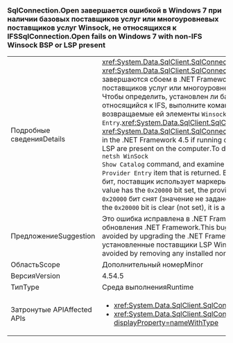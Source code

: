 ### <a name="sqlconnectionopen-fails-on-windows-7-with-non-ifs-winsock-bsp-or-lsp-present"></a><span data-ttu-id="c66d2-101">SqlConnection.Open завершается ошибкой в Windows 7 при наличии базовых поставщиков услуг или многоуровневых поставщиков услуг Winsock, не относящихся к IFS</span><span class="sxs-lookup"><span data-stu-id="c66d2-101">SqlConnection.Open fails on Windows 7 with non-IFS Winsock BSP or LSP present</span></span>

|   |   |
|---|---|
|<span data-ttu-id="c66d2-102">Подробные сведения</span><span class="sxs-lookup"><span data-stu-id="c66d2-102">Details</span></span>|<span data-ttu-id="c66d2-103"><xref:System.Data.SqlClient.SqlConnection.Open> и <xref:System.Data.SqlClient.SqlConnection.OpenAsync(System.Threading.CancellationToken)> завершаются сбоем в .NET Framework 4.5 в Windows 7 при наличии на компьютере базовых поставщиков услуг или многоуровневых поставщиков услуг Winsock, не относящихся к IFS. Чтобы определить, установлен ли базовый или многоуровневый поставщик услуг, не относящийся к IFS, выполните команду <code>netsh WinSock Show Catalog</code> и проверьте все возвращаемые ей элементы <code>Winsock Catalog Provider Entry</code>.</span><span class="sxs-lookup"><span data-stu-id="c66d2-103"><xref:System.Data.SqlClient.SqlConnection.Open> and <xref:System.Data.SqlClient.SqlConnection.OpenAsync(System.Threading.CancellationToken)> fail in the .NET Framework 4.5 if running on a Windows 7 machine with a non-IFS Winsock BSP or LSP are present on the computer.To determine whether a non-IFS BSP or LSP is installed, use the <code>netsh WinSock Show Catalog</code> command, and examine every <code>Winsock Catalog Provider Entry</code> item that is returned.</span></span> <span data-ttu-id="c66d2-104">Если в качестве значения флагов службы задано <code>0x20000</code> бит, поставщик использует маркеры IFS и будет работать правильно.</span><span class="sxs-lookup"><span data-stu-id="c66d2-104">If the Service Flags value has the <code>0x20000</code> bit set, the provider uses IFS handles and will work correctly.</span></span> <span data-ttu-id="c66d2-105">Если флаг <code>0x20000</code> бит снят (значение не задано), это поставщик BSP или LSP, не относящийся к IFS.</span><span class="sxs-lookup"><span data-stu-id="c66d2-105">If the <code>0x20000</code> bit is clear (not set), it is a non-IFS BSP or LSP.</span></span>|
|<span data-ttu-id="c66d2-106">Предложение</span><span class="sxs-lookup"><span data-stu-id="c66d2-106">Suggestion</span></span>|<span data-ttu-id="c66d2-107">Это ошибка исправлена в .NET Framework 4.5.2, поэтому ее можно избежать путем обновления .NET Framework.</span><span class="sxs-lookup"><span data-stu-id="c66d2-107">This bug has been fixed in the .NET Framework 4.5.2, so it can be avoided by upgrading the .NET Framework.</span></span> <span data-ttu-id="c66d2-108">Кроме того, ее можно избежать, удалив все установленные поставщики LSP Winsock, не относящиеся к IFS.</span><span class="sxs-lookup"><span data-stu-id="c66d2-108">Alternatively, it can be avoided by removing any installed non-IFS Winsock LSPs.</span></span>|
|<span data-ttu-id="c66d2-109">Область</span><span class="sxs-lookup"><span data-stu-id="c66d2-109">Scope</span></span>|<span data-ttu-id="c66d2-110">Дополнительный номер</span><span class="sxs-lookup"><span data-stu-id="c66d2-110">Minor</span></span>|
|<span data-ttu-id="c66d2-111">Версия</span><span class="sxs-lookup"><span data-stu-id="c66d2-111">Version</span></span>|<span data-ttu-id="c66d2-112">4.5</span><span class="sxs-lookup"><span data-stu-id="c66d2-112">4.5</span></span>|
|<span data-ttu-id="c66d2-113">Тип</span><span class="sxs-lookup"><span data-stu-id="c66d2-113">Type</span></span>|<span data-ttu-id="c66d2-114">Среда выполнения</span><span class="sxs-lookup"><span data-stu-id="c66d2-114">Runtime</span></span>|
|<span data-ttu-id="c66d2-115">Затронутые API</span><span class="sxs-lookup"><span data-stu-id="c66d2-115">Affected APIs</span></span>|<ul><li><xref:System.Data.SqlClient.SqlConnection.Open?displayProperty=nameWithType></li><li><xref:System.Data.SqlClient.SqlConnection.OpenAsync(System.Threading.CancellationToken)?displayProperty=nameWithType></li></ul>|


